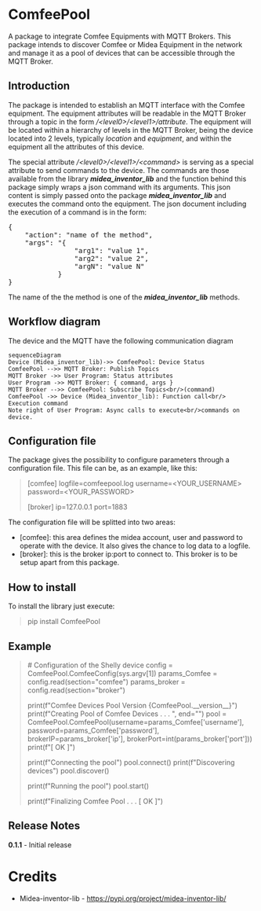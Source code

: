 # ComfeePool
A package to integrate Comfee Equipments with MQTT Brokers. This package intends to discover Comfee or Midea Equipment in the network and manage it as a pool of devices that can be accessible through the MQTT Broker.

## Introduction
The package is intended to establish an MQTT interface with the Comfee equipment. The equipment attributes will be readable in the MQTT Broker through a topic in the form _/\<level0>/\<level1>/attribute_. The equipment will be located within a hierarchy of levels in the MQTT Broker, being the device located into 2 levels, typically _location_ and _equipment_, and within the equipment all the attributes of this device.

The special attribute _/\<level0>/\<level1>/\<command>_ is serving as a special attribute to send commands to the device. The commands are those available from the library ___midea_inventor_lib___ and the function behind this package simply wraps a json command with its arguments. This json content is simply passed onto the package ___midea_inventor_lib___ and executes the command onto the equipment. The json document including the execution of a command is in the form:
<pre>
{
	"action": "name of the method",
	"args": "{
				"arg1": "value 1",
				"arg2": "value 2",
				"argN": "value N"
			}
}
</pre>

The name of the the method is one of the ___midea_inventor_lib___ methods. 

## Workflow diagram
The device and the MQTT have the following communication diagram
```mermaid
sequenceDiagram
Device (Midea_inventor_lib)->> ComfeePool: Device Status
ComfeePool -->> MQTT Broker: Publish Topics
MQTT Broker ->> User Program: Status attributes 
User Program ->> MQTT Broker: { command, args }
MQTT Broker -->> ComfeePool: Subscribe Topics<br/>(command)
ComfeePool ->> Device (Midea_inventor_lib): Function call<br/> Execution command
Note right of User Program: Async calls to execute<br/>commands on device.
```
## Configuration file
The package gives the possibility to configure parameters through a configuration file. This file can be, as an example, like this:
>[comfee]
>logfile=comfeepool.log
>username=<YOUR_USERNAME>
>password=<YOUR_PASSWORD>
>
>[broker]
>ip=127.0.0.1
>port=1883

The configuration file will be splitted into two areas:
- [comfee]: this area defines the midea account, user and password to operate with the device. It also gives the chance to log data to a logfile.
- [broker]: this is the broker ip:port to connect to. This broker is to be setup apart from this package.


## How to install
To install the library just execute:
> pip install ComfeePool

## Example
> \# Configuration of the Shelly device
    config = ComfeePool.ComfeeConfig(sys.argv[1])
    params_Comfee = config.read(section="comfee")
    params_broker = config.read(section="broker")
>
>    print(f"Comfee Devices Pool Version {ComfeePool.\_\_version\_\_}")
    print(f"Creating Pool of Comfee Devices . . . ", end="")
    pool = ComfeePool.ComfeePool(username=params_Comfee['username'], password=params_Comfee['password'], brokerIP=params_broker['ip'], brokerPort=int(params_broker['port']))
    print(f"[ OK ]")
>
 >   print(f"Connecting the pool")
    pool.connect()
    print(f"Discovering devices")
    pool.discover()
>
>    print(f"Running the pool")
    pool.start()
 >   
  >  print(f"Finalizing Comfee Pool . . . [ OK ]")

## Release Notes
**0.1.1** - Initial release

# Credits
 - Midea-inventor-lib - https://pypi.org/project/midea-inventor-lib/
